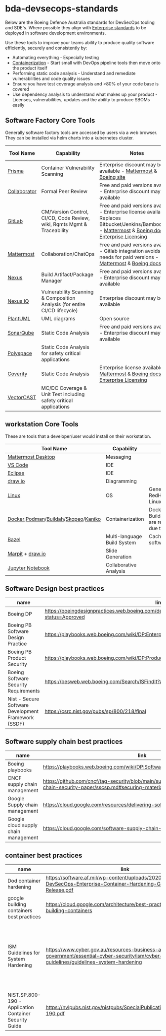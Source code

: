 # bda-devsecops-standards

Below are the Boeing Defence Australia standards for DevSecOps tooling and SDE's. Where possible they align with [Enterprise standards](https://git.web.boeing.com/enterprise-sw-verticals/boeing-software-factory/bsf/-/blob/main/tools.md) to be deployed in software development environments.

Use these tools to improve your teams ability to produce quality software efficiently, securely and consistently by:

- Automating everything - Especially testing
- [Containerization](https://confluenceslt.web.au.boeing.com/pages/viewpage.action?spaceKey=BSE&title=Containerization) - Start small with DevOps pipeline tools then move onto the product itself
- Performing static code analysis - Understand and remediate vulnerabilities and code quality issues
- Ensure you have test coverage analysis and >80% of your code base is covered
- Use dependency analysis to understand what makes up your product - Licenses, vulnerabilities, updates and the ability to produce SBOMs easily

## Software Factory Core Tools

Generally software factory tools are accessed by users via a web browser. They can be installed via helm charts into a kubernetes cluster.

| Tool Name | Capability | Notes| FM1115 exists | ESATS |
| ----------| -----------|------| --------------| ------|
| [Prisma](https://www.paloaltonetworks.com/prisma/cloud/container-security)| Container Vulnerability Scanning  | Enterprise discount may be available - [Mattermost](https://mattermost.web.boeing.com/devhub/channels/container_security) & [Boeing site](https://dev-sec-docs.web.boeing.com/prisma/) | No | |
| [Collaborator](https://smartbear.com/product/collaborator/) | Formal Peer Review | Free and paid versions available - Enterprise discount may be available | Yes (E7, WSE) | [link](https://esats.web.boeing.com/technologyproduct/product/3582768) |
| [GitLab](https://about.gitlab.com) | CM/Version Control, CI/CD, Code Review, wiki, Rqmts Mgmt & Traceability | Free and paid versions available - Enterprise license available - Replaces Bitbucket/Jenkins/Bamboo/JIRA - [Mattermost](https://mattermost.web.boeing.com/devhub/channels/gitlab) & [Boeing docs](https://git.web.boeing.com/gitlab/gitlab/-/blob/main/README.md) & [Enterprise Licensing](https://git.web.boeing.com/gitlab/license-management/gitlablicensemanagement) | Yes (WSE) | [link](https://esats.web.boeing.com/technologyproduct/product/46695)  |
| [Mattermost](https://mattermost.com/) | Collaboration/ChatOps | Free and paid versions available - Gitlab integration avoids most needs for paid versions - [Mattermost](https://mattermost.web.boeing.com/devhub/channels/mm) & [Boeing docs](https://mattermost.pages.boeing.com/) | Yes (Wakulda, Currawong, E7, WSE)	| [link](https://esats.web.boeing.com/technologyproduct/product/90665) |
| [Nexus](https://www.sonatype.com/products/nexus-repository) | Build Artifact/Package Manager | Free and paid versions available - Enterprise discount may be available | Yes (WSE, Wakulda) | [link](https://esats.web.boeing.com/technologyproduct/product/3496098)
| [Nexus IQ](https://help.sonatype.com/iqserver) | Vulnerability Scanning & Composition Analysis (for entire CI/CD lifecycle)| Enterprise discount may be available | No | [link](https://esats.web.boeing.com/technologyproduct/product/3496098)|
| [PlantUML](https://plantuml.com/) | UML diagrams | Open source| No | [link](https://esats.web.boeing.com/technologyproduct/product/3555929)|
| [SonarQube](https://www.sonarsource.com/products/sonarqube/) | Static Code Analysis | Free and paid versions available - Enterprise discount may be available | Yes (Wakulda, Currawong) | [link](https://esats.web.boeing.com/technologyproduct/product/55323)|
| [Polyspace](https://au.mathworks.com/products/polyspace.html)| Static Code Analysis for safety critical applications || No | [link](https://esats.web.boeing.com/technologyproduct/product/3572426) [link](https://esats.web.boeing.com/technologyproduct/product/3572431)|
| [Coverity](https://scan.coverity.com/) | Static Code Analysis | Enterprise license available - [Mattermost](https://mattermost.web.boeing.com/devhub/channels/coverity) & [Boeing docs](https://dev-sec-docs.web.boeing.com/coverity-overview/) & [Enterprise Licensing](https://infosec.web.boeing.com/Search/ISFindit.aspx?tid=2791) | Yes (E7, WSE) | [link](https://esats.web.boeing.com/technologyproduct/product/3494134)|
| [VectorCAST](https://www.vector.com/int/en/products/products-a-z/software/vectorcast/#) | MC/DC Coverage & Unit Test including safety critical applications | | No | [link](https://esats.web.boeing.com/technologyproduct/product/3536963)|

## workstation Core Tools

These are tools that a developer/user would install on their workstation.

| Tool Name                                                    | Capability                                             | Notes                                                  |
| ------------------------------------------------------------ | ------------------------------------------------------ | ------------------------------------------------------ |
| [Mattermost Desktop](https://mattermost.com/apps/)           | Messaging                                              |                                                        |
| [VS Code](https://code.visualstudio.com/)                    | IDE                                                    |                                                        |
| [Eclipse](https://www.eclipse.org/downloads/)                | IDE                                                    |                                                        |
| [draw.io](https://www.diagrams.net/)                         | Diagramming                                            |                                                        |
| [Linux](https://en.wikipedia.org/wiki/Linux)                 | OS                                                     | Generally rpm based such as RedHat/Oracle Linux / Amazon Linux | 
| [Docker](https://www.docker.com/),[Podman](https://podman.io/)/[Buildah](https://buildah.io/)/[Skopeo](https://github.com/containers/skopeo)/[Kaniko](https://github.com/GoogleContainerTools/kaniko) | Containerization | Docker is fine for local usage. Buildah/Podman/Skopeo/[Kaniko](https://docs.gitlab.com/ee/ci/docker/using_kaniko.html) are recommended for pipelines due to permissions needed. |
| [Bazel](https://bazel.build/)                                | Multi-language Build System                            | Cache can be installed on the software factory         |
| [Marpit](https://marpit.marp.app/) + [draw.io](https://www.diagrams.net/) | Slide Generation                          |                                                        |
| [Jupyter Notebook](https://jupyter.org/)                     | Collaborative Analysis                                 |                                                        |

## Software Design best practices

| name | link | notes |
| ---- | ---- | ----- |
| Boeing DP | <https://boeingdesignpractices.web.boeing.com/design_practice/view/18033973353374866906?status=Approved> |
| Boeing PB Software Design Practice  | <https://playbooks.web.boeing.com/wiki/DP:Enterprise_Software_Design_Practice> |
| Boeing PB Product Security | https://playbooks.web.boeing.com/wiki/DP:Product_Security |
| Boeing Software Security Requirements | <https://besweb.web.boeing.com/Search/ISFindIt?aid=58> |
| Nist - Secure Software Development Framework (SSDF)| <https://csrc.nist.gov/pubs/sp/800/218/final> |

## Software supply chain best practices

| name | link | notes |
| ---- | ---- | ----- |
| Boeing playbooks | <https://playbooks.web.boeing.com/wiki/DP:Software_Build_and_Integration_DP_Page> |
| CNCF supply chain management | <https://github.com/cncf/tag-security/blob/main/supply-chain-security/supply-chain-security-paper/sscsp.md#securing-materials>  |
| Google Supply chain management | <https://cloud.google.com/resources/delivering-software-securely> |
| Google cloud supply chain management | <https://cloud.google.com/software-supply-chain-security/docs/dependencies> |

## container best practices

| name | link | notes |
| ---- | ---- | ----- |
| Dod container hardening | <https://software.af.mil/wp-content/uploads/2020/10/Final-DevSecOps-Enterprise-Container-Hardening-Guide-1.1-Public-Release.pdf> |
| google building containers best practices| <https://cloud.google.com/architecture/best-practices-for-building-containers> |
| ISM Guidelines for System Hardening| <https://www.cyber.gov.au/resources-business-and-government/essential-cyber-security/ism/cyber-security-guidelines/guidelines-system-hardening> |  The ISM refers to NIST for further information about container security.  See NIST.SP.800-190 below for further details.  
| NIST.SP.800-190 - Application Container Security Guide | <https://nvlpubs.nist.gov/nistpubs/SpecialPublications/NIST.SP.800-190.pdf>
